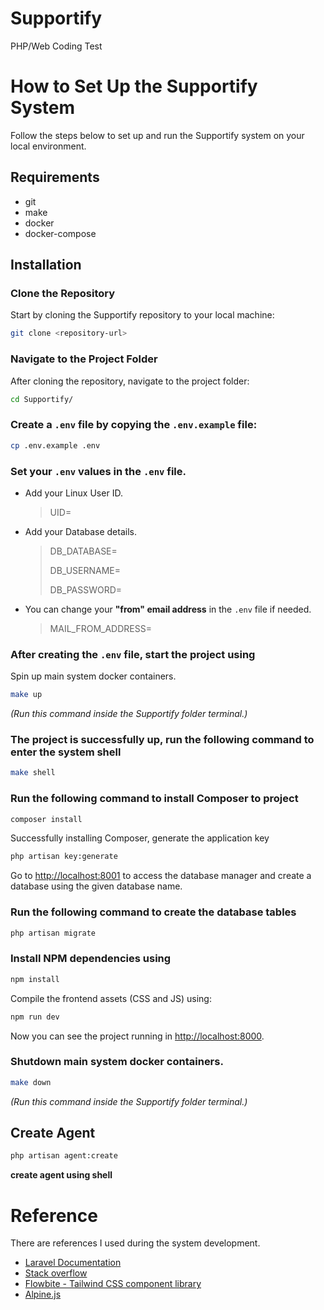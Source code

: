 # Supportify
PHP/Web Coding Test

# How to Set Up the Supportify System

Follow the steps below to set up and run the Supportify system on your local environment.


## Requirements

- git
- make
- docker
- docker-compose


## Installation

### Clone the Repository
Start by cloning the Supportify repository to your local machine:

```bash
git clone <repository-url>
```

### Navigate to the Project Folder
After cloning the repository, navigate to the project folder:

```bash
cd Supportify/
```

### Create a `.env` file by copying the `.env.example` file:

```bash
cp .env.example .env
```

### Set your `.env` values in the `.env` file.

- Add your Linux User ID.
    > UID=

- Add your Database details.
    > DB_DATABASE=
    > 
    > DB_USERNAME=
    > 
    > DB_PASSWORD=

- You can change your **"from" email address** in the `.env` file if needed.
    > MAIL_FROM_ADDRESS=

### After creating the `.env` file, start the project using

Spin up main system docker containers.

```bash
make up
```
   *(Run this command inside the Supportify folder terminal.)*

### The project is successfully up, run the following command to enter the system shell

```bash
make shell
```

### Run the following command to install Composer to project

```bash
composer install
```

 Successfully installing Composer, generate the application key

```bash
php artisan key:generate
```
Go to [http://localhost:8001](http://localhost:8001) to access the database manager and create a database using the given database name.

### Run the following command to create the database tables
```bash
php artisan migrate
```
### Install NPM dependencies using
```bash
npm install
```

Compile the frontend assets (CSS and JS) using:

```bash
npm run dev
```

Now you can see the project running in [http://localhost:8000](http://localhost:8000).


### Shutdown main system docker containers.
```bash
make down
```
 *(Run this command inside the Supportify folder terminal.)*


## Create Agent

```bash
php artisan agent:create
```

 **create agent using shell**


# Reference

There are references I used during the system development.

- [Laravel Documentation](https://laravel.com/docs/11.x)
- [Stack overflow](https://stackoverflow.com/)
- [Flowbite - Tailwind CSS component library](https://flowbite.com/docs/getting-started/introduction/)
- [Alpine.js](https://alpinejs.dev/)